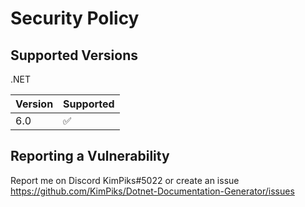 # Security Policy

## Supported Versions
.NET

| Version | Supported          |
| ------- | ------------------ |
| 6.0   | :white_check_mark: |

## Reporting a Vulnerability

Report me on Discord KimPiks#5022 or create an issue https://github.com/KimPiks/Dotnet-Documentation-Generator/issues
